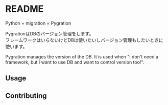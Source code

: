 # README

Python + migration = Pygration

PygrationはDBのバージョン管理をします。  
フレームワークはいらないけどDBは使いたいしバージョン管理もしたいときに使います。

Pygration manages the version of the DB.
It is used when "I don't need a framework, but I want to use DB and want to control version too!".

## Usage



## Contributing

